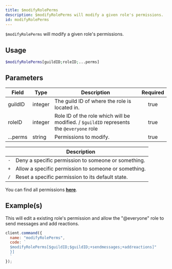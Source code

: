 ```yaml
---
title: $modifyRolePerms
description: $modifyRolePerms will modify a given role's permissions.
id: modifyRolePerms
---
```


`$modifyRolePerms` will modify a given role's permissions.

## Usage

```php
$modifyRolePerms[guildID;roleID;...perms]
```

## Parameters

| Field    | Type    | Description                                                                              | Required |
| -------- | ------- | ---------------------------------------------------------------------------------------- | :------: |
| guildID  | integer | The guild ID of where the role is located in.                                            |   true   |
| roleID   | integer | Role ID of the role which will be modified. / `$guildID` represents the `@everyone` role |   true   |
| ...perms | string  | Permissions to modify.                                                                   |   true   |

|     | Description                                          |
| --- | ---------------------------------------------------- |
| `-` | Deny a specific permission to someone or something.  |
| `+` | Allow a specific permission to someone or something. |
| `/` | Reset a specific permission to its default state.    |

You can find all permissions **[here](../../guides/client/clientpermissions.md)**.

## Example(s)

This will edit a existing role's permission and allow the "@everyone" role to send messages and add reactions.

```javascript
client.command({
  name: "modifyRolePerms",
  code: `
  $modifyRolePerms[$guildID;$guildID;+sendmessages;+addreactions]"
  }]
  `
});
```
